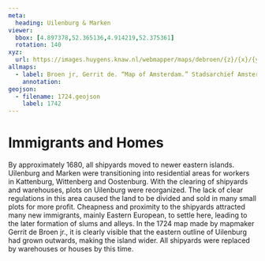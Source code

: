 ```yaml
---
meta:
  heading: Uilenburg & Marken
viewer:
  bbox: [4.897378,52.365136,4.914219,52.375361]
  rotation: 140
xyz:
  url: https://images.huygens.knaw.nl/webmapper/maps/debroen/{z}/{x}/{y}.png
allmaps:
  - label: Broen jr, Gerrit de. “Map of Amsterdam.” Stadsarchief Amsterdam. Scale 1:5,500. Originally published by Gerrit de Broen Sr, 1724. Orientation south-southwest above. 
    annotation: 
geojson:
  - filename: 1724.geojson
    label: 1742
---
```

# Immigrants and Homes 
By approximately 1680, all shipyards moved to newer eastern islands. Uilenburg and Marken were transitioning into residential areas for workers in Kattenburg, Wittenberg and Oostenburg. With the clearing of shipyards and warehouses, plots on Uilenburg were reorganized. The lack of clear regulations in this area caused the land to be divided and sold in many small plots for more profit. Cheapness and proximity to the shipyards attracted many new immigrants, mainly Eastern European, to settle here, leading to the later formation of slums and alleys. In the 1724 map made by mapmaker Gerrit de Broen jr., it is clearly visible that the eastern outline of Uilenburg had grown outwards, making the island wider. All shipyards were replaced by warehouses or houses by this time.